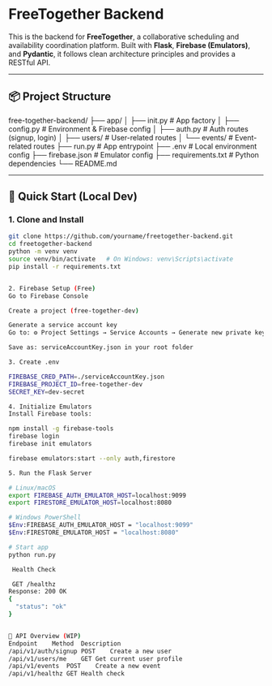 # FreeTogether Backend

This is the backend for **FreeTogether**, a collaborative scheduling and availability coordination platform. Built with **Flask**, **Firebase (Emulators)**, and **Pydantic**, it follows clean architecture principles and provides a RESTful API.

---

## 📦 Project Structure

free-together-backend/
├── app/
│ ├── init.py # App factory
│ ├── config.py # Environment & Firebase config
│ ├── auth.py # Auth routes (signup, login)
│ ├── users/ # User-related routes
│ └── events/ # Event-related routes
├── run.py # App entrypoint
├── .env # Local environment config
├── firebase.json # Emulator config
├── requirements.txt # Python dependencies
└── README.md

---

## 🚀 Quick Start (Local Dev)

### 1. Clone and Install

```bash
git clone https://github.com/yourname/freetogether-backend.git
cd freetogether-backend
python -m venv venv
source venv/bin/activate   # On Windows: venv\Scripts\activate
pip install -r requirements.txt


2. Firebase Setup (Free)
Go to Firebase Console

Create a project (free-together-dev)

Generate a service account key
Go to: ⚙️ Project Settings → Service Accounts → Generate new private key

Save as: serviceAccountKey.json in your root folder

3. Create .env

FIREBASE_CRED_PATH=./serviceAccountKey.json
FIREBASE_PROJECT_ID=free-together-dev
SECRET_KEY=dev-secret

4. Initialize Emulators
Install Firebase tools:

npm install -g firebase-tools
firebase login
firebase init emulators

firebase emulators:start --only auth,firestore

5. Run the Flask Server

# Linux/macOS
export FIREBASE_AUTH_EMULATOR_HOST=localhost:9099
export FIRESTORE_EMULATOR_HOST=localhost:8080

# Windows PowerShell
$Env:FIREBASE_AUTH_EMULATOR_HOST = "localhost:9099"
$Env:FIRESTORE_EMULATOR_HOST = "localhost:8080"

# Start app
python run.py

 Health Check

 GET /healthz
Response: 200 OK
{
  "status": "ok"
}


📘 API Overview (WIP)
Endpoint	Method	Description
/api/v1/auth/signup	POST	Create a new user
/api/v1/users/me	GET	Get current user profile
/api/v1/events	POST	Create a new event
/api/v1/healthz	GET	Health check